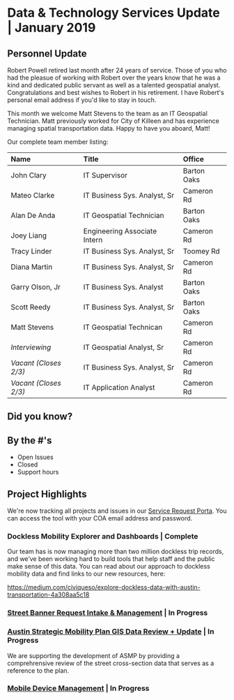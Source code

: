 # Data & Technology Services Update | January 2019

## Personnel Update
Robert Powell retired last month after 24 years of service. Those of you who had the pleasue of working with Robert over the years know that he was a kind and dedicated public servant as well as a talented geospatial analyst. Congratulations and best wishes to Robert in his retirement. I have Robert's personal email address if you'd like to stay in touch.

This month we welcome Matt Stevens to the team as an IT Geospatial Technician. Matt previously worked for City of Killeen and has experience managing spatial transportation data. Happy to have you aboard, Matt!

Our complete team member listing:

| Name                | Title           | Office      |
|:----|:----|:----|
| John Clary          | IT Supervisor        | Barton Oaks |
| Mateo Clarke         | IT Business Sys. Analyst, Sr           | Cameron Rd |
| Alan De Anda         | IT Geospatial Technician           | Barton Oaks |
| Joey Liang          | Engineering Associate Intern           | Cameron Rd |
| Tracy Linder        | IT Business Sys. Analyst, Sr                | Toomey Rd |
| Diana Martin        | IT Business Sys. Analyst, Sr           | Cameron Rd |
| Garry Olson, Jr     | IT Business Sys. Analyst                | Barton Oaks |
| Scott Reedy         | IT Business Sys. Analyst, Sr                | Barton Oaks |
| Matt Stevens         | IT Geospatial Technican                | Cameron Rd |
| *Interviewing*         | IT Geospatial Analyst, Sr | Cameron Rd |
| *Vacant (Closes 2/3)*         | IT Business Sys. Analyst, Sr | Cameron Rd |
| *Vacant (Closes 2/3)*         | IT Application Analyst | Cameron Rd |


## Did you know?


## By the #'s

- Open Issues
- Closed
- Support hours

## Project Highlights

We're now tracking all projects and issues in our [Service Request Porta](). You can access the tool with your COA email address and password.

### Dockless Mobility Explorer and Dashboards  | Complete

Our team has is now managing more than two million dockless trip records, and we’ve been working hard to build tools that help staff and the public make sense of this data. You can read about our approach to dockless mobility data and find links to our new resources, here:

https://medium.com/civiqueso/explore-dockless-data-with-austin-transportation-4a308aa5c18

### [Street Banner Request Intake & Management](https://atd.knack.com/dts#service-requests/reports/projects/view-issue-details/5bee56e8f1fbb9388f63a37d/) | In Progress

### [Austin Strategic Mobility Plan GIS Data Review + Update](https://atd.knack.com/dts#service-requests/view-issue-details/5c351bd62844dc0860a43b2e/) | In Progress

We are supporting the development of ASMP by providing a comprehrensive review of the street cross-section data that serves as a reference to the plan.

### [Mobile Device Management](https://atd.knack.com/dts#service-requests/view-issue-details/5bee56e7f1fbb9388f63a35f/) | In Progress

